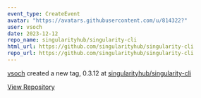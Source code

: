 ```yaml
---
event_type: CreateEvent
avatar: "https://avatars.githubusercontent.com/u/814322?"
user: vsoch
date: 2023-12-12
repo_name: singularityhub/singularity-cli
html_url: https://github.com/singularityhub/singularity-cli
repo_url: https://github.com/singularityhub/singularity-cli
---
```


<a href='https://github.com/vsoch' target='_blank'>vsoch</a> created a new tag, 0.3.12 at <a href='https://github.com/singularityhub/singularity-cli' target='_blank'>singularityhub/singularity-cli</a>

<a href='https://github.com/singularityhub/singularity-cli' target='_blank'>View Repository</a>
